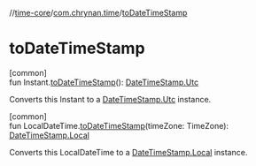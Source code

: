//[time-core](../../index.md)/[com.chrynan.time](index.md)/[toDateTimeStamp](to-date-time-stamp.md)

# toDateTimeStamp

[common]\
fun Instant.[toDateTimeStamp](to-date-time-stamp.md)(): [DateTimeStamp.Utc](-date-time-stamp/-utc/index.md)

Converts this Instant to a [DateTimeStamp.Utc](-date-time-stamp/-utc/index.md) instance.

[common]\
fun LocalDateTime.[toDateTimeStamp](to-date-time-stamp.md)(timeZone: TimeZone): [DateTimeStamp.Local](-date-time-stamp/-local/index.md)

Converts this LocalDateTime to a [DateTimeStamp.Local](-date-time-stamp/-local/index.md) instance.
